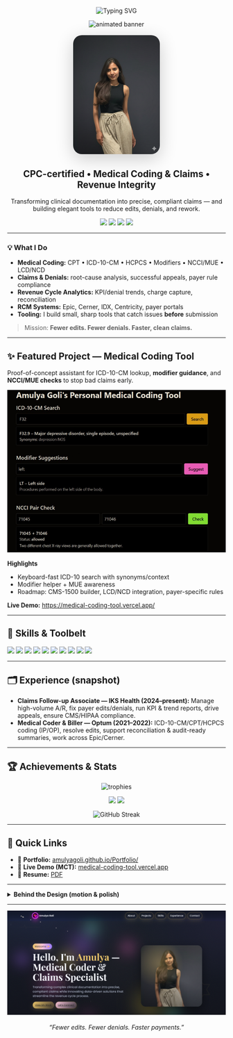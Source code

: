 <!--
  Amulya Goli • High-End Animated GitHub Profile README
  Tip: keep the /assets folder at the repo root and upload:
       - /assets/ammu.png
       - /assets/MCT.jpg
       - /assets/portfolio.png
-->

<p align="center">
  <img src="https://readme-typing-svg.demolab.com?font=Playfair+Display&size=36&pause=800&center=true&vCenter=true&width=900&lines=Hello%2C+I'm+Amulya+Goli;Medical+Coder+%26+Claims+Specialist;Revenue+Cycle+%7C+CPT+%7C+ICD-10-CM+%7C+HCPCS;Building+tools+that+prevent+denials+%26+speed+reimbursement" alt="Typing SVG" />
</p>

<div align="center">
  <!-- Subtle animated banner (SVG gradient + shimmer) -->
  <img src="https://svg-banners.vercel.app/api?type=glitch&text1=Revenue%20Cycle%20%F0%9F%92%8E&text2=Accuracy%20%E2%80%A2%20Compliance%20%E2%80%A2%20Speed&width=1200&height=250" alt="animated banner" />
</div>

<br/>

<div align="center">
  <img src="assets/ammu.png" alt="Amulya portrait" width="200" style="border-radius:20px;box-shadow:0 10px 40px rgba(0,0,0,.2)" />
</div>

<h2 align="center">CPC-certified • Medical Coding & Claims • Revenue Integrity</h2>

<p align="center">
  Transforming clinical documentation into precise, compliant claims — and building elegant tools to reduce edits, denials, and rework.
</p>

<p align="center">
  <a href="mailto:goliamulya28@gmail.com"><img src="https://img.shields.io/badge/Email-goliamulya28%40gmail.com-0b84fe?style=for-the-badge&logo=gmail&logoColor=white"/></a>
  <a href="https://www.linkedin.com/in/amulyagoli/"><img src="https://img.shields.io/badge/LinkedIn-Amulya%20Goli-0a66c2?style=for-the-badge&logo=linkedin&logoColor=white"/></a>
  <a href="https://amulyagoli.github.io/Portfolio/"><img src="https://img.shields.io/badge/Portfolio-Live-9c7cff?style=for-the-badge&logo=vercel&logoColor=white"/></a>
  <a href="Amulya_goli_resume.pdf"><img src="https://img.shields.io/badge/Resume-PDF-eac46b?style=for-the-badge&logo=readthedocs&logoColor=222"/></a>
</p>

---

### 💡 What I Do
- **Medical Coding:** CPT • ICD-10-CM • HCPCS • Modifiers • NCCI/MUE • LCD/NCD  
- **Claims & Denials:** root-cause analysis, successful appeals, payer rule compliance  
- **Revenue Cycle Analytics:** KPI/denial trends, charge capture, reconciliation  
- **RCM Systems:** Epic, Cerner, IDX, Centricity, payer portals  
- **Tooling:** I build small, sharp tools that catch issues **before** submission

> Mission: **Fewer edits. Fewer denials. Faster, clean claims.**

---

## ✨ Featured Project — Medical Coding Tool
Proof-of-concept assistant for ICD-10-CM lookup, **modifier guidance**, and **NCCI/MUE checks** to stop bad claims early.

<div align="center">
  <a href="https://medical-coding-tool.vercel.app/" target="_blank">
    <img src="assets/MCT.jpg" alt="Medical Coding Tool screenshot" width="720" />
  </a>
</div>

**Highlights**
- Keyboard-fast ICD-10 search with synonyms/context
- Modifier helper + MUE awareness
- Roadmap: CMS-1500 builder, LCD/NCD integration, payer-specific rules

**Live Demo:** https://medical-coding-tool.vercel.app/

---

## 🧰 Skills & Toolbelt
<p>
  <img src="https://img.shields.io/badge/CPT-111827?style=for-the-badge" />
  <img src="https://img.shields.io/badge/ICD--10--CM-111827?style=for-the-badge" />
  <img src="https://img.shields.io/badge/HCPCS-111827?style=for-the-badge" />
  <img src="https://img.shields.io/badge/NCCI%2FMUE-111827?style=for-the-badge" />
  <img src="https://img.shields.io/badge/LCD%2FNCD-111827?style=for-the-badge" />
  <img src="https://img.shields.io/badge/Epic-0f6eb3?style=for-the-badge&logo=epicgames&logoColor=white" />
  <img src="https://img.shields.io/badge/Cerner-0b84fe?style=for-the-badge" />
  <img src="https://img.shields.io/badge/IDX%20%26%20Centricity-333?style=for-the-badge" />
  <img src="https://img.shields.io/badge/Excel-217346?style=for-the-badge&logo=microsoft-excel&logoColor=white" />
  <img src="https://img.shields.io/badge/HIPAA-444?style=for-the-badge" />
</p>

---

## 🗂 Experience (snapshot)
- **Claims Follow-up Associate — IKS Health (2024–present):** Manage high-volume A/R, fix payer edits/denials, run KPI & trend reports, drive appeals, ensure CMS/HIPAA compliance.  
- **Medical Coder & Biller — Optum (2021–2022):** ICD-10-CM/CPT/HCPCS coding (IP/OP), resolve edits, support reconciliation & audit-ready summaries, work across Epic/Cerner.

---

## 🏆 Achievements & Stats
<p align="center">
  <img src="https://github-profile-trophy.vercel.app/?username=amulyagoli&theme=algolia&no-frame=true&row=1&margin-w=12" alt="trophies" />
</p>

<p align="center">
  <img height="170" src="https://github-readme-stats.vercel.app/api?username=amulyagoli&show_icons=true&theme=tokyonight&hide_border=true" />
  <img height="170" src="https://github-readme-stats.vercel.app/api/top-langs/?username=amulyagoli&layout=compact&theme=tokyonight&hide_border=true" />
</p>

<p align="center">
  <img src="https://streak-stats.demolab.com?user=amulyagoli&theme=tokyonight&hide_border=true" alt="GitHub Streak" />
</p>

---

## 🧭 Quick Links
- 🔗 **Portfolio:** <a href="https://amulyagoli.github.io/Portfolio/">amulyagoli.github.io/Portfolio/</a>  
- 🧪 **Live Demo (MCT):** <a href="https://medical-coding-tool.vercel.app/">medical-coding-tool.vercel.app</a>  
- 📄 **Resume:** <a href="Amulya_goli_resume.pdf">PDF</a>

---

<details>
  <summary><b>Behind the Design (motion & polish)</b></summary>

- Animated banner (SVG) + typing headline to create a premium first impression  
- Trophy + stats cards for social proof and momentum  
- Project spotlight with hero image (drag your own file to <code>/assets</code> and update the path)  
- Badges = fast “at-a-glance” expertise (CPT/ICD-10-CM/HCPCS/NCCI…)  
- Everything is mobile-friendly and dark-mode-happy ✨
</details>

---

<div align="center">
  <img src="assets/portfolio.png" width="880" alt="Portfolio hero" />
  <br/><br/>
  <i>“Fewer edits. Fewer denials. Faster payments.”</i>
</div>
